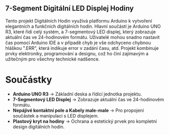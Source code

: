 ## 7-Segment Digitální LED Displej Hodiny

Tento projekt Digitálních Hodin využívá platformu Arduino k vytvoření elegantních a funkčních digitálních hodin. Hlavní součástí je Arduino UNO R3, které řídí celý systém, a 7-segmentový LED displej, který zobrazuje
aktuální čas ve 24-hodinovém formátu. Uživatelé mohou snadno nastavit čas pomocí Arduino IDE a v případě chyb je vše odchyceno chybnou hláškou ".ERR", která indikuje error v zadání času, atd. Projekt kombinuje prvky
elektroniky, programování a designu, což ho činí zajímavým a užitečným pro všechny technické nadšence.

# Součástky
- **Arduino UNO R3** -> Základní deska a řídící jednotka projektu.
- **7-Segmentový LED Displej** -> Zobrazuje aktuální čas ve 24-hodinovém formátu.
- **Nepájivé kontaktní pole a Kabely male-male** -> Pro propojení součástek a manipulaci s LED displejem.
- **Plastový kryt na hodiny** -> Ochrana a estetický prvek pro kompletní design digitálních hodin.
